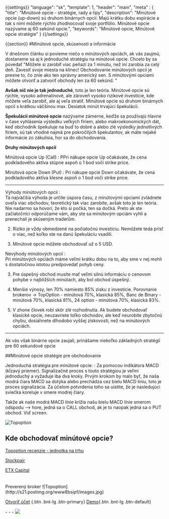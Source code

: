 {{settings}}
  "language": "sk",
  "template": 1,
  "header": "main",
  "meta" : {
    "title": "Minútové opcie - stratégie, rady a tipy",
    "description": "Minútové opcie (up-down) sú druhom binárnych opcií. Majú krátku dobu expirácie a tak s nimi môžete rýchlo zhodnocovať svoje portfólio. Minútové opcie nazývame aj 60 sekúnd opcie.",
    "keywords": "Minútové opcie, Minútové opcie stratégie"
  }
{{/settings}}

<div class="row">
<div class="col-md-9" role="main" markdown="1">

{{section}}
#Minútové opcie, skúsenosti a informácie

V dnešnom článku si povieme niečo o minútových opciách, ak vás zaujmú, dostaneme sa aj k jednoduché stratégiu na minútové opcie. Chcelo by sa povedať "Môžete si zarobiť viac peňazí za 1 minútu, než iní zarobia za celý deň. Zavesiť svoje miesta na klinec! Obchodovanie minútových opcií je presne to, čo znie ako ten správny americký sen. S minútovými opciami môžete otvoriť a zatvoriť obchody len za 60 sekúnd. "

**Avšak nič nie je tak jednoduché**, toto je len teória. Minútové opcie sú rýchle, vysoko adrenalínové, ale zároveň vysoko rizikové investície, kde môžete veľa zarobiť, ale aj veľa stratiť. Minútové opcie sú druhom binárnych opcií s krátkou väčšinou max. Desiatok minút trvajúci špekulácií. 

**Špekulácií minútové opcie** nazývame zámerne, keďže sa používajú hlavne v čase vyhlásenia výsledku veľkých firiem, alebo makroekonomických dát, keď obchodník špekuluje na buď to dobré a alebo zlé výsledky jednotlivých firiem, sú tak vhodné najmä pre pokročilých špekulantov, ak máte nejaké informácie zo zákulisia, hor sa do obchodovania.

**Druhy minútových opcií**

Minútová opcie Up (Call)
:  PPri nákupe opcie Up očakávate, že cena podkladového aktíva stúpne aspoň o 1 bod voči strike price.

Minútová opcie Down (Put)
:  Pri nákupe opcie Down očakávate, že cena podkladového aktíva klesne aspoň o 1 bod voči strike price.

- - -

Výhody minútových opcií
:   
Tá najväčšia výhoda je určite úspora času, z minútovými opciami zvládnete oveľa viac obchodov, teoretický tak viac zarobíte, avšak toto je len teória. Nie nadarmo sa hovorí, že kto si počká, ten sa dočká. Preto ak ste začiatočníci odporúčame vám, aby ste sa minútovým opciám vyhli a prenechali je skúseným traderům.

2. Riziko je vždy obmedzené na počiatočnú investíciu. Nemôžete teda prísť o viac, než koľko ste na danú špekuláciu vsadili.

3. Minútové opcie môžete obchodovať už o 5 USD.


Nevýhody minútových opcií
:   
Pri minútových opciách máme veľmi krátku dobu na to, aby sme v nej mohli s dostatočnou istotou predpovedať pohyb ceny.

3. Pre úspešný obchod musíte mať veľmi silnú informáciu o cenovom pohybe v najbližších minútach, aby bol obchod úspešný.

4. Menšie výnosy, len 70% namiesto 85% zisku z investície. Porovnanie brokerov -> TopOption - minútová 70%, klasická 85%, Banc de Binary - minútová 70%, klasická 81%, 24 option - minútová 70%, klasická 83%.

5. V zhone človek robí skôr zlé rozhodnutia. Ak budete obchodovať klasické opcie, neuzavriete toľko obchodov, ale keď neurobíte zbytočnú chybu, dosiahnete dlhodobo vyššej ziskovosti, než na minútových opciách.

- - -

Ak vás však binárne opcie zaujali, prinášame niekoľko základných stratégií pre 60 sekundové opcie


##Minútové opcie stratégie pre obchodovanie

Jednoduchá stratégia pre minútové opcie:
:    Za pomocou indikátora MACD (kĺzavý priemer). Signalizačné proces s touto stratégiou je veľmi jednoduchý a vyžaduje iba dva kroky. Prvým krokom by malo byť, že naša modrá čiara MACD sa dotýka alebo prechádza cez bielu MACD líniu, toto je proces signalizácia. Za účelom potvrdenia toho sa uistite, že je nasledujúci sviečka koreluje v smere modrej čiary.

Takže ak naše modrá MACD línie krížia našu bielu MACD línie smerom odspodu --> hore, jedná sa o CALL obchod, ak je to naopak jedná sa o PUT obchod. Viď screen.

![Topoption](http://s28.postimg.org/en0f5elfx/opce1.png)

## Kde obchodovať minútové opcie?

[Topoption recenzie - jednotka na trhu](http://www.forexsrovnavac.cz/sk/topoption)

[Stockpair](http://www.forexsrovnavac.cz/sk/stockpair)

[ETX Capital](http://www.forexsrovnavac.cz/sk/etx-capital-skusenosti)


</div>
<div class="col-md-3" markdown="1">
<div class="well" markdown="1" style="margin-top: 2.5em">
Preverený broker
![Topoption](http://s21.postimg.org/www8bsipf/images.jpg)  

[Otvoriť účet](http://blog.forexsrovnavac.cz/sk/topoption "Registrácia") {.btn .bnt-lg .btn-primary} [Demo](http://blog.forexsrovnavac.cz/sk/topoption "Demo účet"){.btn .bnt-lg .btn-default}

</div>
<div class="container-fluid" markdown="1">
<div class="container-fluid" markdown="1">
</div>
- - -

<a href="http://blog.forexsrovnavac.cz/sk/topoption"  target="_blank">
 <img src="http://blog.forexsrovnavac.cz/wp-content/uploads/2014/10/informace.png" width="" height=""/>

</a>
</div>
</div>
</div>
